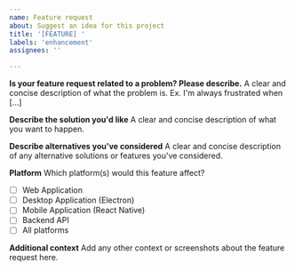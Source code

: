 ```yaml
---
name: Feature request
about: Suggest an idea for this project
title: '[FEATURE] '
labels: 'enhancement'
assignees: ''

---
```


**Is your feature request related to a problem? Please describe.**
A clear and concise description of what the problem is. Ex. I'm always frustrated when [...]

**Describe the solution you'd like**
A clear and concise description of what you want to happen.

**Describe alternatives you've considered**
A clear and concise description of any alternative solutions or features you've considered.

**Platform**
Which platform(s) would this feature affect?
- [ ] Web Application
- [ ] Desktop Application (Electron)
- [ ] Mobile Application (React Native)
- [ ] Backend API
- [ ] All platforms

**Additional context**
Add any other context or screenshots about the feature request here. 